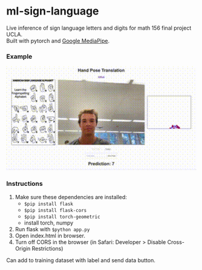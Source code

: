 # ml-sign-language
Live inference of sign language letters and digits for math 156 final project UCLA.  
Built with pytorch and [Google MediaPipe](https://developers.google.com/mediapipe/solutions/vision/hand_landmarker).

### Example

<img src="https://github.com/evancoons22/ml-sign-language/blob/main/output2.gif" width="640">


### Instructions
1. Make sure these dependencies are installed:
   - `$pip install flask`
   - `$pip install flask-cors`
   - `$pip install torch-geometric`
   - install torch, numpy
2. Run flask with `$python app.py`
3. Open index.html in browser.
4. Turn off CORS in the browser (in Safari: Developer > Disable Cross-Origin Restrictions) 

Can add to training dataset with label and send data button. 
